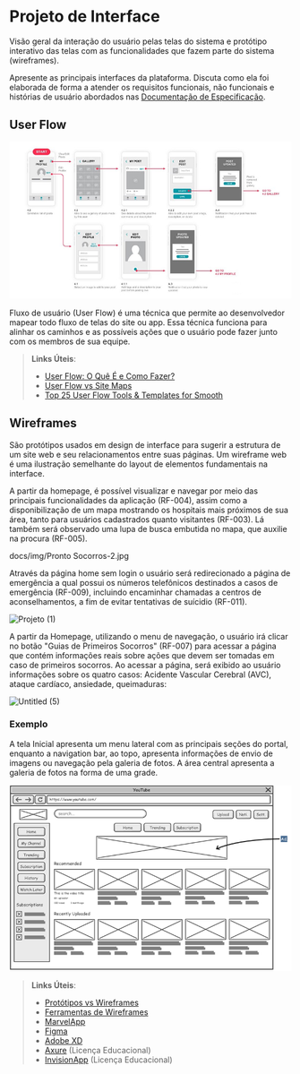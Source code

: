 
# Projeto de Interface

Visão geral da interação do usuário pelas telas do sistema e protótipo interativo das telas com as funcionalidades que fazem parte do sistema (wireframes).

 Apresente as principais interfaces da plataforma. Discuta como ela foi elaborada de forma a atender os requisitos funcionais, não funcionais e histórias de usuário abordados nas <a href="2-Especificação do Projeto.md"> Documentação de Especificação</a>.

## User Flow

![Exemplo de UserFlow](img/userflow.jpg)

Fluxo de usuário (User Flow) é uma técnica que permite ao desenvolvedor mapear todo fluxo de telas do site ou app. Essa técnica funciona para alinhar os caminhos e as possíveis ações que o usuário pode fazer junto com os membros de sua equipe.

> **Links Úteis**:
> - [User Flow: O Quê É e Como Fazer?](https://medium.com/7bits/fluxo-de-usu%C3%A1rio-user-flow-o-que-%C3%A9-como-fazer-79d965872534)
> - [User Flow vs Site Maps](http://designr.com.br/sitemap-e-user-flow-quais-as-diferencas-e-quando-usar-cada-um/)
> - [Top 25 User Flow Tools & Templates for Smooth](https://www.mockplus.com/blog/post/user-flow-tools)


## Wireframes

São protótipos usados em design de interface para sugerir a estrutura de um site web e seu relacionamentos entre suas páginas. Um wireframe web é uma ilustração semelhante do layout de elementos fundamentais na interface.

A partir da homepage, é possível visualizar e navegar por meio das principais funcionalidades da aplicação (RF-004), assim como a disponibilização de um mapa mostrando os hospitais mais próximos de sua área, tanto para usuários cadastrados quanto visitantes (RF-003). Lá também será observado uma lupa de busca embutida no mapa, que auxilie na procura (RF-005). 

docs/img/Pronto Socorros-2.jpg


Através da página home sem login o usuário será redirecionado a página de emergência a qual possui os números telefônicos destinados a casos de emergência (RF-009), incluindo encaminhar chamadas a centros de aconselhamentos, a fim de evitar tentativas de suícidio (RF-011).

![Projeto (1)](https://user-images.githubusercontent.com/128104293/235440923-80dfbf7a-cd4b-4632-a816-58a881a517f4.png)


A partir da Homepage, utilizando o menu de navegação, o usuário irá clicar no botão "Guias de Primeiros Socorros" (RF-007) para acessar a página que contém informações reais sobre ações que devem ser tomadas em caso de primeiros socorros. Ao acessar a página, será exibido ao usuário informações sobre os quatro casos: Acidente Vascular Cerebral (AVC), ataque cardíaco, ansiedade, queimaduras: 

![Untitled (5)](https://user-images.githubusercontent.com/128104293/235441077-c781a1b1-58a8-43a3-8b49-adbdcd7ab69d.png)



### Exemplo

A tela Inicial apresenta um menu lateral com as principais seções do portal, enquanto a navigation bar, ao topo, apresenta informações de envio de imagens ou navegação pela galeria de fotos. A área central apresenta a galeria de fotos na forma de uma grade.

![Exemplo de Wireframe](img/wireframe-example.png)

 
> **Links Úteis**:
> - [Protótipos vs Wireframes](https://www.nngroup.com/videos/prototypes-vs-wireframes-ux-projects/)
> - [Ferramentas de Wireframes](https://rockcontent.com/blog/wireframes/)
> - [MarvelApp](https://marvelapp.com/developers/documentation/tutorials/)
> - [Figma](https://www.figma.com/)
> - [Adobe XD](https://www.adobe.com/br/products/xd.html#scroll)
> - [Axure](https://www.axure.com/edu) (Licença Educacional)
> - [InvisionApp](https://www.invisionapp.com/) (Licença Educacional)
